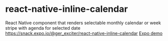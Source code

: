 # react-native-inline-calendar
React Native component that renders selectable monthly calendar or week stripe with agenda for selected date
https://snack.expo.io/@ger_exciter/react-native-inline-calendar
[Expo demo](https://snack.expo.io/@ger_exciter/react-native-inline-calendar)